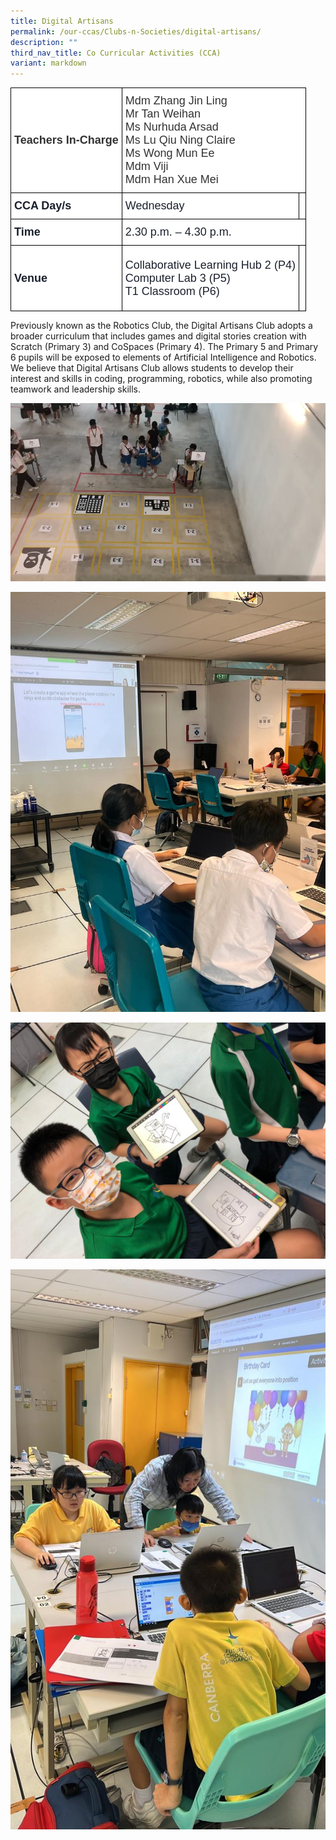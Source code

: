 ```yaml
---
title: Digital Artisans
permalink: /our-ccas/Clubs-n-Societies/digital-artisans/
description: ""
third_nav_title: Co Curricular Activities (CCA)
variant: markdown
---
```

<style type="text/css">
.tg  {border-collapse:collapse;border-spacing:0;}
.tg td{border-color:black;border-style:solid;border-width:1px;font-family:Arial, sans-serif;font-size:14px;
  overflow:hidden;padding:10px 5px;word-break:normal;}
.tg th{border-color:black;border-style:solid;border-width:1px;font-family:Arial, sans-serif;font-size:14px;
  font-weight:normal;overflow:hidden;padding:10px 5px;word-break:normal;}
.tg .tg-via6{background-color:#FFF;color:#1A202C;font-size:18px;font-weight:bold;text-align:left;vertical-align:middle}
.tg .tg-l3od{background-color:#FFF;color:#1A202C;font-size:18px;text-align:left;vertical-align:middle}
.tg .tg-ntp0{background-color:#FFF;color:#323232;font-size:18px;font-weight:bold;text-align:left;vertical-align:middle}
.tg .tg-y8at{background-color:#FFF;color:#323232;font-size:18px;text-align:left;vertical-align:middle}
</style>
<table class="tg">
<thead>
  <tr>
    <th class="tg-ntp0"><span style="font-weight:bold;color:#323232">Teachers In-Charge   </span></th>
    <th colspan="2" class="tg-y8at">Mdm Zhang Jin Ling<br>Mr Tan Weihan<br>Ms Nurhuda Arsad<br>Ms Lu Qiu Ning Claire<br>Ms Wong Mun Ee<br>Mdm Viji<br> Mdm Han Xue Mei </th>
  </tr>
</thead>
<tbody>
  <tr>
    <td class="tg-via6">CCA Day/s   </td>
    <td class="tg-l3od">Wednesday </td>
    <td class="tg-l3od">  </td>
  </tr>
  <tr>
    <td class="tg-via6">Time   </td>
    <td colspan="2" class="tg-l3od">2.30 p.m. – 4.30 p.m.   </td>
  </tr>
  <tr>
    <td class="tg-via6">Venue   </td>
    <td class="tg-l3od">Collaborative Learning Hub 2 (P4)<br>Computer   Lab 3 (P5)<br>T1 Classroom (P6)   </td>
    <td class="tg-l3od"> <br> <br>  <br> <br>   </td>
  </tr>
</tbody>
</table>
	
Previously known as the Robotics Club, the Digital Artisans Club adopts a broader curriculum that includes games and digital stories creation with Scratch (Primary 3) and CoSpaces (Primary 4). The Primary 5 and Primary 6 pupils will be exposed to elements of Artificial Intelligence and Robotics. We believe that Digital Artisans Club allows students to develop their interest and skills in coding, programming, robotics, while also promoting teamwork and leadership skills.

![](/images/Drones.png)

![](/images/digital%20artisans%20p5%20mobile%20app%20development%20with%20thunkable.jpeg)

![](/images/digital%20artisans_%20p4%20cospaces.jpeg)

![](/images/digital%20artisans_p3_coding%20with%20scratch.jpeg)
